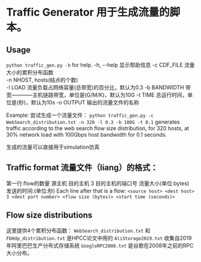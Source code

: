 # Traffic Generator 用于生成流量的脚本。

## Usage

`python traffic_gen.py -h` for help.
  -h, --help            显示帮助信息
  -c CDF_FILE           流量大小的累积分布函数                 
  -n NHOST,             hosts(结点的个数)                    
  -l LOAD               流量负载占网络容量(总带宽)的百分比，默认为0.3 
  -b BANDWIDTH          带宽————主机链路带宽，单位是(G/M/K)，默认为10G
  -t TIME               总运行时间，单位是(秒)，默认为10s
  -o OUTPUT             输出的流量文件的名称
                        

Example: 尝试生成一个流量文件：
`python traffic_gen.py -c WebSearch_distribution.txt -n 320 -l 0.3 -b 100G -t 0.1` generates traffic according to the web search flow size distribution, for 320 hosts, at 30% network load with 100Gbps host bandwidth for 0.1 seconds.

生成的流量可以直接用于simulation仿真

## Traffic format 流量文件（liang）的格式：

第一行:flow的数量
源主机 目的主机 3 目的主机的端口号 流量大小(单位:bytes) 发送的时间:(单位:秒)
Each line after that is a flow: `<source host> <dest host> 3 <dest port number> <flow size (bytes)> <start time (seconds)>`


## Flow size distributions
这里提供4个累积分布函数：
 `WebSearch_distribution.txt` 和 `FbHdp_distribution.txt` 是HPCC论文中用的 `AliStorage2019.txt` 收集自2019年阿里巴巴生产分布式存储系统
 `GoogleRPC2008.txt` 是谷歌在2008年之前的RPC大小分布。
